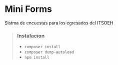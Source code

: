 # Mini Forms

Sistma de encuestas para los egresados del ITSOEH

> ### Instalacion
> * `composer install`
> * `composer dump-autoload`
> * `npm install`
